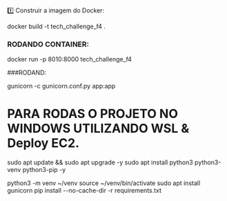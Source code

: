 1️⃣ Construir a imagem do Docker:

docker build -t tech_challenge_f4 .

### RODANDO CONTAINER:

docker run -p 8010:8000 tech_challenge_f4



###RODAND:

gunicorn -c gunicorn.conf.py app:app


# PARA RODAS O PROJETO NO WINDOWS UTILIZANDO WSL & Deploy EC2.

sudo apt update && sudo apt upgrade -y
sudo apt install python3 python3-venv python3-pip -y

python3 -m venv ~/venv
source ~/venv/bin/activate
sudo apt install gunicorn
pip install --no-cache-dir -r requirements.txt

